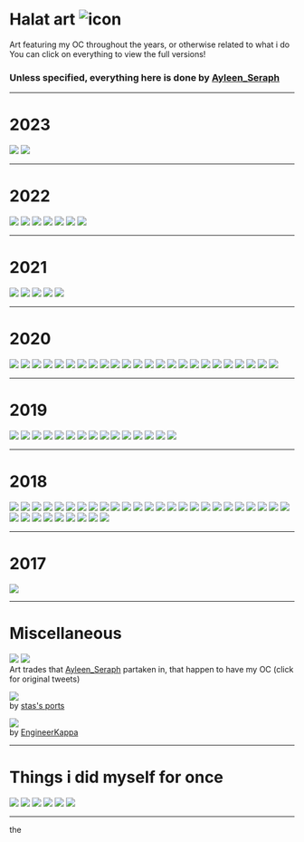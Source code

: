 # Halat art ![icon](../images/icon.png)

Art featuring my OC throughout the years, or otherwise related to what i do
<br> You can click on everything to view the full versions!

### Unless specified, everything here is done by [Ayleen_Seraph](https://twitter.com/Ayleen_Seraph/)

---

# 2023

[![](thumb/20231201.png)](full/20231201.png)
[![](thumb/20230917.png)](full/20230917.png)

---

# 2022

[![](twitter/twitter_20221219.png)](https://twitter.com/Ayleen_Seraph/status/1604856173630570501?s=20)
[![](twitter/twitter_20221005.png)](https://twitter.com/Ayleen_Seraph/status/1577683561632628736?s=20)
[![](twitter/twitter_20220910.png)](https://twitter.com/Ayleen_Seraph/status/1568446191842516993?s=20)
[![](thumb/20220902.png)](full/20220902.png)
[![](thumb/20220800.png)](full/20220800.png)
[![](twitter/twitter_20220513.png)](https://twitter.com/Ayleen_Seraph/status/1524797124482940929?s=20)
[![](thumb/20220214.png)](full/20220214.png)

---

# 2021

[![](twitter/twitter_20211219.png)](https://twitter.com/Ayleen_Seraph/status/1472629474021806089?s=20)
[![](thumb/20210505.png)](full/20210505.png)
[![](twitter/twitter_20210430.png)](https://twitter.com/Ayleen_Seraph/status/1387897757403385856)
[![](thumb/20210326.png)](full/20210326.png)
[![](thumb/20210300.png)](full/20210300.png)

---

# 2020

[![](twitter/twitter_20201219.png)](https://twitter.com/Ayleen_Seraph/status/1340311049141161987?s=20)
[![](twitter/twitter_20201201.png)](https://twitter.com/Ayleen_Seraph/status/1333465598135775235)
[![](twitter/twitter_20201105.png)](https://twitter.com/Ayleen_Seraph/status/1324122622641266695)
[![](thumb/20200901.png)](full/20200901.png)
[![](thumb/20200829.png)](full/20200829.png)
[![](thumb/20200817.png)](full/20200817.png)
[![](thumb/20200000b.png)](full/20200000b.png)
[![](thumb/20200621.png)](full/20200621.png)
[![](twitter/twitter_20200528b.png)](https://twitter.com/Ayleen_Seraph/status/1265966035548733440)
[![](twitter/twitter_20200528a.png)](https://twitter.com/Ayleen_Seraph/status/1265966035548733440)
[![](thumb/20200507.png)](full/20200507.png)
[![](thumb/20200422.png)](full/20200422.png)
[![](thumb/20200421.png)](full/20200421.png)
[![](thumb/20200000a.png)](full/20200000a.png)
[![](thumb/20200409.png)](full/20200409.png)
[![](thumb/20200408.png)](full/20200408.png)
[![](thumb/20200325.png)](full/20200325.png)
[![](twitter/twitter_20200312a.png)](https://twitter.com/Ayleen_Seraph/status/1237794615777996800)
[![](thumb/20200311.png)](full/20200311.png)
[![](thumb/20200227.png)](full/20200227.png)
[![](thumb/20200220.png)](full/20200220.png)
[![](thumb/20200216.png)](full/20200216.png)
[![](thumb/20200215.png)](full/20200215.png)
[![](thumb/20200212.png)](full/20200212.png)

---

# 2019

[![](twitter/twitter_20191219.png)](https://twitter.com/Ayleen_Seraph/status/1208020827469430784)
[![](twitter/twitter_20191231.png)](https://twitter.com/Ayleen_Seraph/status/1211849334339383297)
[![](thumb/20190925.png)](full/20190925.png)
[![](thumb/20190830.png)](full/20190830.png)
[![](thumb/20190822.png)](full/20190822.png)
[![](thumb/20190815b.png)](full/20190815b.png)
[![](thumb/20190815a.png)](full/20190815a.png)
[![](thumb/20190808.png)](full/20190808.png)
[![](thumb/20190722.png)](full/20190722.png)
[![](thumb/20190703.png)](full/20190703.png)
[![](thumb/20190614.png)](full/20190614.png)
[![](twitter/twitter_20200312b.png)](https://twitter.com/Ayleen_Seraph/status/1237794615777996800)
[![](thumb/20190120.png)](full/20190120.png)
[![](thumb/20190118.png)](full/20190118.png)
[![](thumb/20190104.png)](full/20190104.png)

---

# 2018

[![](thumb/20181219.png)](full/20181219.png)
[![](thumb/20181201.png)](full/20181201.png)
[![](thumb/20180000a.png)](full/20180000a.png)
[![](thumb/20181128.png)](full/20181128.png)
[![](thumb/20181118.png)](full/20181118.png)
[![](thumb/20181107.png)](full/20181107.png)
[![](thumb/20181105.png)](full/20181105.png)
[![](thumb/20181101.png)](full/20181101.png)
[![](thumb/20181027.png)](full/20181027.png)
[![](thumb/20181012.png)](full/20181012.png)
[![](thumb/20180914.png)](full/20180914.png)
[![](thumb/20180829.png)](full/20180829.png)
[![](thumb/20180828.png)](full/20180828.png)
[![](thumb/20180823.png)](full/20180823.png)
[![](thumb/20180817.png)](full/20180817.png)
[![](thumb/20180808.png)](full/20180808.png)
[![](thumb/20180731.png)](full/20180731.png)
[![](thumb/20180000_14.png)](full/20180000_14.png)
[![](thumb/20180000_13.png)](full/20180000_13.png)
[![](thumb/20180000b.png)](full/20180000b.png)
[![](thumb/20180000_12.png)](full/20180000_12.png)
[![](thumb/20180000_11.png)](full/20180000_11.png)
[![](thumb/20180806.png)](full/20180806.png)
[![](thumb/20180000_9.png)](full/20180000_9.png)
[![](thumb/20180000_8.png)](full/20180000_8.png)
[![](thumb/20180000_7.png)](full/20180000_7.png)
[![](thumb/20180000_6.png)](full/20180000_6.png)
[![](thumb/20180000_5.png)](full/20180000_5.png)
[![](thumb/20180000_4b.png)](full/20180000_4b.png)
[![](thumb/20180000_4a.png)](full/20180000_4a.png)
[![](thumb/20180000_3.png)](full/20180000_3.png)
[![](thumb/20180322b.png)](full/20180322b.png)
[![](thumb/20180322a.png)](full/20180322a.png)
[![](thumb/20180000_2.png)](full/20180000_2.png)

---

# 2017

[![](thumb/20170000.png)](full/20170000.png)

---

# Miscellaneous

[![](twitter/twitter_arttrade2.png)](https://twitter.com/drakenstel/status/1460875063918358530)
[![](twitter/twitter_arttrade1.png)](https://twitter.com/oh_gh0st/status/1434017523310149636)
<br> Art trades that [Ayleen_Seraph](https://twitter.com/Ayleen_Seraph/) partaken in, that happen to have my OC (click for original tweets)

[![](thumb/others_stas.png)](full/others_stas.png)
<br> by [stas's ports](https://gamejolt.com/@stas_ports)

[![](thumb/others_kappa.png)](full/others_kappa.png)
<br> by [EngineerKappa](https://engineerkappa.neocities.org/)

---

# Things i did myself for once

[![](thumb/me_blockayleen.png)](full/me_blockayleen.png)
[![](thumb/me_blockfreaks.png)](full/me_blockfreaks.png)
[![](thumb/me_paint2023.png)](full/me_paint2023.png)
[![](thumb/me_paint2022.png)](full/me_paint2022.png)
[![](thumb/me_paint2021.png)](full/me_paint2021.png)
[![](thumb/me_paint2020.png)](full/me_paint2020.png)

---

the

